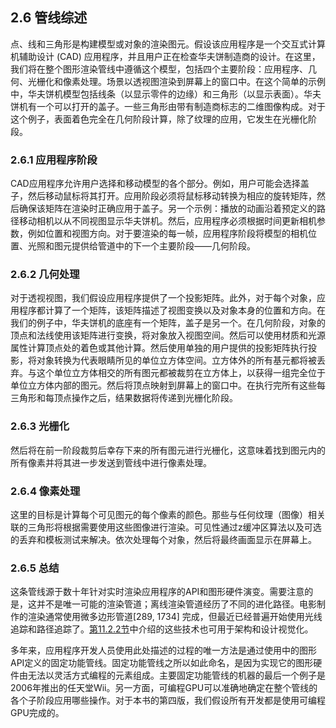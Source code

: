 ## 2.6 管线综述

点、线和三角形是构建模型或对象的渲染图元。假设该应用程序是一个交互式计算机辅助设计 (CAD) 应用程序，并且用户正在检查华夫饼制造商的设计。在这里，我们将在整个图形渲染管线中遵循这个模型，包括四个主要阶段：应用程序、几何、光栅化和像素处理。场景以透视图渲染到屏幕上的窗口中。在这个简单的示例中，华夫饼机模型包括线条（以显示零件的边缘）和三角形（以显示表面）。华夫饼机有一个可以打开的盖子。一些三角形由带有制造商标志的二维图像构成。对于这个例子，表面着色完全在几何阶段计算，除了纹理的应用，它发生在光栅化阶段。

### 2.6.1 应用程序阶段

CAD应用程序允许用户选择和移动模型的各个部分。例如，用户可能会选择盖子，然后移动鼠标将其打开。应用阶段必须将鼠标移动转换为相应的旋转矩阵，然后确保该矩阵在渲染时正确应用于盖子。另一个示例：播放的动画沿着预定义的路径移动相机以从不同视图显示华夫饼机。然后，应用程序必须根据时间更新相机参数，例如位置和视图方向。对于要渲染的每一帧，应用程序阶段将模型的相机位置、光照和图元提供给管道中的下一个主要阶段——几何阶段。

### 2.6.2 几何处理

对于透视视图，我们假设应用程序提供了一个投影矩阵。此外，对于每个对象，应用程序都计算了一个矩阵，该矩阵描述了视图变换以及对象本身的位置和方向。在我们的例子中，华夫饼机的底座有一个矩阵，盖子是另一个。在几何阶段，对象的顶点和法线使用该矩阵进行变换，将对象放入视图空间。然后可以使用材质和光源属性计算顶点处的着色或其他计算。然后使用单独的用户提供的投影矩阵执行投影，将对象转换为代表眼睛所见的单位立方体空间。立方体外的所有基元都将被丢弃。与这个单位立方体相交的所有图元都被裁剪在立方体上，以获得一组完全位于单位立方体内部的图元。然后将顶点映射到屏幕上的窗口中。在执行完所有这些每三角形和每顶点操作之后，结果数据将传递到光栅化阶段。

### 2.6.3 光栅化

然后将在前一阶段裁剪后幸存下来的所有图元进行光栅化，这意味着找到图元内的所有像素并将其进一步发送到管线中进行像素处理。

### 2.6.4 像素处理

这里的目标是计算每个可见图元的每个像素的颜色。那些与任何纹理（图像）相关联的三角形将根据需要使用这些图像进行渲染。可见性通过z缓冲区算法以及可选的丢弃和模板测试来解决。依次处理每个对象，然后将最终画面显示在屏幕上。

### 2.6.5 总结

这条管线源于数十年针对实时渲染应用程序的API和图形硬件演变。需要注意的是，这并不是唯一可能的渲染管道；离线渲染管道经历了不同的进化路径。电影制作的渲染通常使用微多边形管道[289, 1734] 完成，但最近已经普遍开始使用光线追踪和路径追踪了。[第11.2.2节][netlink11.2]中介绍的这些技术也可用于架构和设计视觉化。

多年来，应用程序开发人员使用此处描述的过程的唯一方法是通过使用中的图形API定义的固定功能管线。固定功能管线之所以如此命名，是因为实现它的图形硬件由无法以灵活方式编程的元素组成。主要固定功能管线的机器的最后一个例子是2006年推出的任天堂Wii。另一方面，可编程GPU可以准确地确定在整个管线的各个子阶段应用哪些操作。对于本书的第四版，我们假设所有开发都是使用可编程GPU完成的。

[netlink11.2]:netlink11.2
